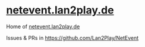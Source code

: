 # [netevent.lan2play.de](https://netevent.lan2play.de)

Home of [netevent.lan2play.de](https://netevent.lan2play.de)

Issues & PRs in https://github.com/Lan2Play/NetEvent
